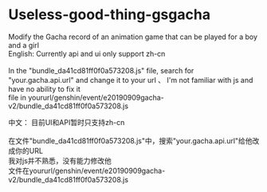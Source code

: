 # Useless-good-thing-gsgacha
Modify the Gacha record of an animation game that can be played for a boy and a girl \
English:
Currently api and ui only support zh-cn \
\
In the "bundle_da41cd81ff0f0a573208.js" file, search for "your.gacha.api.url" and change it to your url 、
I'm not familiar with js and have no ability to fix it \
file in yoururl/genshin/event/e20190909gacha-v2/bundle_da41cd81ff0f0a573208.js

中文：
目前UI和API暂时只支持zh-cn \
\
在文件"bundle_da41cd81ff0f0a573208.js"中，搜索"your.gacha.api.url"给他改成你的URL \
我对js并不熟悉，没有能力修改他 \
文件在yoururl/genshin/event/e20190909gacha-v2/bundle_da41cd81ff0f0a573208.js